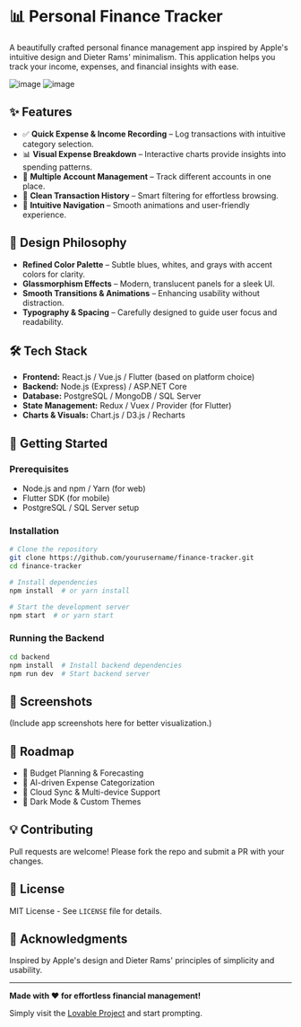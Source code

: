 # 📊 Personal Finance Tracker

A beautifully crafted personal finance management app inspired by Apple's intuitive design and Dieter Rams' minimalism. This application helps you track your income, expenses, and financial insights with ease.

![image](https://github.com/user-attachments/assets/7300e3fd-53f2-4721-9ba5-428f16a5daf2)
![image](https://github.com/user-attachments/assets/69b336e4-6060-4b8f-b941-57f5446a85e5)



## ✨ Features

- ✅ **Quick Expense & Income Recording** – Log transactions with intuitive category selection.
- 📊 **Visual Expense Breakdown** – Interactive charts provide insights into spending patterns.
- 🏦 **Multiple Account Management** – Track different accounts in one place.
- 📜 **Clean Transaction History** – Smart filtering for effortless browsing.
- 🚀 **Intuitive Navigation** – Smooth animations and user-friendly experience.

## 🎨 Design Philosophy

- **Refined Color Palette** – Subtle blues, whites, and grays with accent colors for clarity.
- **Glassmorphism Effects** – Modern, translucent panels for a sleek UI.
- **Smooth Transitions & Animations** – Enhancing usability without distraction.
- **Typography & Spacing** – Carefully designed to guide user focus and readability.

## 🛠️ Tech Stack

- **Frontend:** React.js / Vue.js / Flutter (based on platform choice)
- **Backend:** Node.js (Express) / ASP.NET Core
- **Database:** PostgreSQL / MongoDB / SQL Server
- **State Management:** Redux / Vuex / Provider (for Flutter)
- **Charts & Visuals:** Chart.js / D3.js / Recharts

## 🚀 Getting Started

### Prerequisites
- Node.js and npm / Yarn (for web)
- Flutter SDK (for mobile)
- PostgreSQL / SQL Server setup

### Installation
```bash
# Clone the repository
git clone https://github.com/yourusername/finance-tracker.git
cd finance-tracker

# Install dependencies
npm install  # or yarn install

# Start the development server
npm start  # or yarn start
```

### Running the Backend
```bash
cd backend
npm install  # Install backend dependencies
npm run dev  # Start backend server
```

## 📸 Screenshots
(Include app screenshots here for better visualization.)

## 📌 Roadmap
- 🔹 Budget Planning & Forecasting
- 🔹 AI-driven Expense Categorization
- 🔹 Cloud Sync & Multi-device Support
- 🔹 Dark Mode & Custom Themes

## 💡 Contributing
Pull requests are welcome! Please fork the repo and submit a PR with your changes.

## 📄 License
MIT License - See `LICENSE` file for details.

## 📝 Acknowledgments
Inspired by Apple's design and Dieter Rams' principles of simplicity and usability.

---
**Made with ❤️ for effortless financial management!**

Simply visit the [Lovable Project](https://lovable.dev/projects/5dcda39b-012a-4660-b88a-89c45e131da5) and start prompting.

